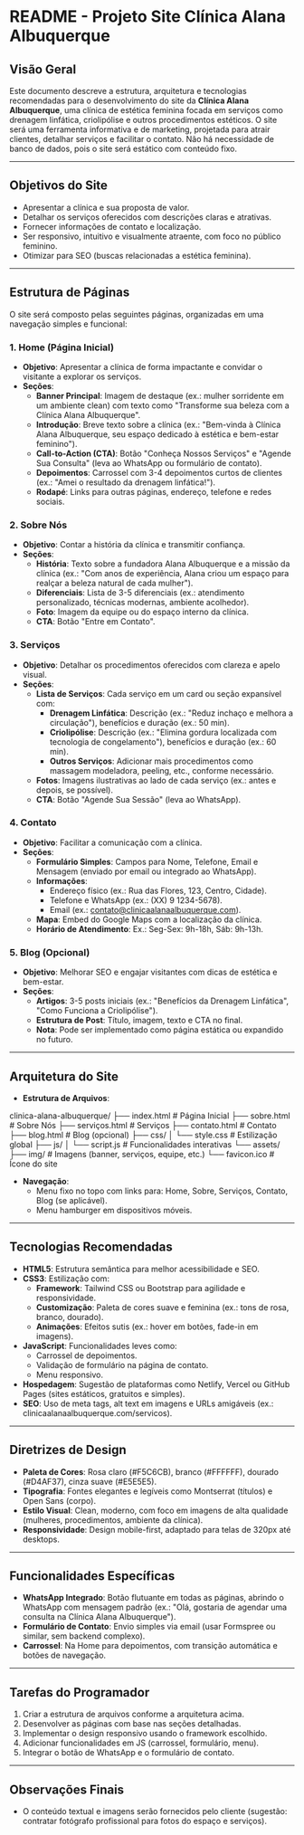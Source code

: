 # README - Projeto Site Clínica Alana Albuquerque

## Visão Geral
Este documento descreve a estrutura, arquitetura e tecnologias recomendadas para o desenvolvimento do site da **Clínica Alana Albuquerque**, uma clínica de estética feminina focada em serviços como drenagem linfática, criolipólise e outros procedimentos estéticos. O site será uma ferramenta informativa e de marketing, projetada para atrair clientes, detalhar serviços e facilitar o contato. Não há necessidade de banco de dados, pois o site será estático com conteúdo fixo.

---

## Objetivos do Site
- Apresentar a clínica e sua proposta de valor.
- Detalhar os serviços oferecidos com descrições claras e atrativas.
- Fornecer informações de contato e localização.
- Ser responsivo, intuitivo e visualmente atraente, com foco no público feminino.
- Otimizar para SEO (buscas relacionadas a estética feminina).

---

## Estrutura de Páginas
O site será composto pelas seguintes páginas, organizadas em uma navegação simples e funcional:

### 1. Home (Página Inicial)
- **Objetivo**: Apresentar a clínica de forma impactante e convidar o visitante a explorar os serviços.
- **Seções**:
  - **Banner Principal**: Imagem de destaque (ex.: mulher sorridente em um ambiente clean) com texto como "Transforme sua beleza com a Clínica Alana Albuquerque".
  - **Introdução**: Breve texto sobre a clínica (ex.: "Bem-vinda à Clínica Alana Albuquerque, seu espaço dedicado à estética e bem-estar feminino").
  - **Call-to-Action (CTA)**: Botão "Conheça Nossos Serviços" e "Agende Sua Consulta" (leva ao WhatsApp ou formulário de contato).
  - **Depoimentos**: Carrossel com 3-4 depoimentos curtos de clientes (ex.: "Amei o resultado da drenagem linfática!").
  - **Rodapé**: Links para outras páginas, endereço, telefone e redes sociais.

### 2. Sobre Nós
- **Objetivo**: Contar a história da clínica e transmitir confiança.
- **Seções**:
  - **História**: Texto sobre a fundadora Alana Albuquerque e a missão da clínica (ex.: "Com anos de experiência, Alana criou um espaço para realçar a beleza natural de cada mulher").
  - **Diferenciais**: Lista de 3-5 diferenciais (ex.: atendimento personalizado, técnicas modernas, ambiente acolhedor).
  - **Foto**: Imagem da equipe ou do espaço interno da clínica.
  - **CTA**: Botão "Entre em Contato".

### 3. Serviços
- **Objetivo**: Detalhar os procedimentos oferecidos com clareza e apelo visual.
- **Seções**:
  - **Lista de Serviços**: Cada serviço em um card ou seção expansível com:
    - **Drenagem Linfática**: Descrição (ex.: "Reduz inchaço e melhora a circulação"), benefícios e duração (ex.: 50 min).
    - **Criolipólise**: Descrição (ex.: "Elimina gordura localizada com tecnologia de congelamento"), benefícios e duração (ex.: 60 min).
    - **Outros Serviços**: Adicionar mais procedimentos como massagem modeladora, peeling, etc., conforme necessário.
  - **Fotos**: Imagens ilustrativas ao lado de cada serviço (ex.: antes e depois, se possível).
  - **CTA**: Botão "Agende Sua Sessão" (leva ao WhatsApp).

### 4. Contato
- **Objetivo**: Facilitar a comunicação com a clínica.
- **Seções**:
  - **Formulário Simples**: Campos para Nome, Telefone, Email e Mensagem (enviado por email ou integrado ao WhatsApp).
  - **Informações**:
    - Endereço físico (ex.: Rua das Flores, 123, Centro, Cidade).
    - Telefone e WhatsApp (ex.: (XX) 9 1234-5678).
    - Email (ex.: contato@clinicaalanaalbuquerque.com).
  - **Mapa**: Embed do Google Maps com a localização da clínica.
  - **Horário de Atendimento**: Ex.: Seg-Sex: 9h-18h, Sáb: 9h-13h.

### 5. Blog (Opcional)
- **Objetivo**: Melhorar SEO e engajar visitantes com dicas de estética e bem-estar.
- **Seções**:
  - **Artigos**: 3-5 posts iniciais (ex.: "Benefícios da Drenagem Linfática", "Como Funciona a Criolipólise").
  - **Estrutura de Post**: Título, imagem, texto e CTA no final.
  - **Nota**: Pode ser implementado como página estática ou expandido no futuro.

---

## Arquitetura do Site
- **Estrutura de Arquivos**:


clinica-alana-albuquerque/
├── index.html           # Página Inicial
├── sobre.html           # Sobre Nós
├── serviços.html        # Serviços
├── contato.html         # Contato
├── blog.html            # Blog (opcional)
├── css/
│   └── style.css        # Estilização global
├── js/
│   └── script.js        # Funcionalidades interativas
└── assets/
├── img/             # Imagens (banner, serviços, equipe, etc.)
└── favicon.ico      # Ícone do site



- **Navegação**:
  - Menu fixo no topo com links para: Home, Sobre, Serviços, Contato, Blog (se aplicável).
  - Menu hamburger em dispositivos móveis.

---

## Tecnologias Recomendadas
- **HTML5**: Estrutura semântica para melhor acessibilidade e SEO.
- **CSS3**: Estilização com:
  - **Framework**: Tailwind CSS ou Bootstrap para agilidade e responsividade.
  - **Customização**: Paleta de cores suave e feminina (ex.: tons de rosa, branco, dourado).
  - **Animações**: Efeitos sutis (ex.: hover em botões, fade-in em imagens).
- **JavaScript**: Funcionalidades leves como:
  - Carrossel de depoimentos.
  - Validação de formulário na página de contato.
  - Menu responsivo.
- **Hospedagem**: Sugestão de plataformas como Netlify, Vercel ou GitHub Pages (sites estáticos, gratuitos e simples).
- **SEO**: Uso de meta tags, alt text em imagens e URLs amigáveis (ex.: clinicaalanaalbuquerque.com/servicos).

---

## Diretrizes de Design
- **Paleta de Cores**: Rosa claro (#F5C6CB), branco (#FFFFFF), dourado (#D4AF37), cinza suave (#E5E5E5).
- **Tipografia**: Fontes elegantes e legíveis como Montserrat (títulos) e Open Sans (corpo).
- **Estilo Visual**: Clean, moderno, com foco em imagens de alta qualidade (mulheres, procedimentos, ambiente da clínica).
- **Responsividade**: Design mobile-first, adaptado para telas de 320px até desktops.

---

## Funcionalidades Específicas
- **WhatsApp Integrado**: Botão flutuante em todas as páginas, abrindo o WhatsApp com mensagem padrão (ex.: "Olá, gostaria de agendar uma consulta na Clínica Alana Albuquerque").
- **Formulário de Contato**: Envio simples via email (usar Formspree ou similar, sem backend complexo).
- **Carrossel**: Na Home para depoimentos, com transição automática e botões de navegação.

---

## Tarefas do Programador
1. Criar a estrutura de arquivos conforme a arquitetura acima.
2. Desenvolver as páginas com base nas seções detalhadas.
3. Implementar o design responsivo usando o framework escolhido.
4. Adicionar funcionalidades em JS (carrossel, formulário, menu).
5. Integrar o botão de WhatsApp e o formulário de contato.


---

## Observações Finais
- O conteúdo textual e imagens serão fornecidos pelo cliente (sugestão: contratar fotógrafo profissional para fotos do espaço e serviços).
